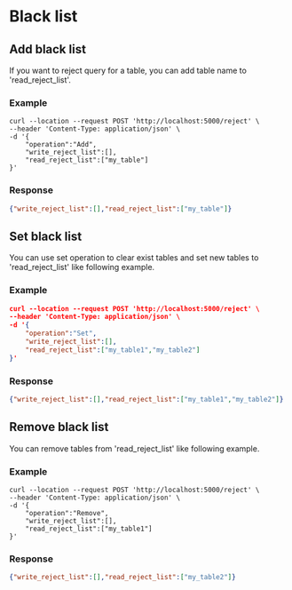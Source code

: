 # Black list

## Add black list
If you want to reject query for a table, you can add table name to 'read_reject_list'.

### Example
```
curl --location --request POST 'http://localhost:5000/reject' \
--header 'Content-Type: application/json' \
-d '{
    "operation":"Add",
    "write_reject_list":[],
    "read_reject_list":["my_table"]
}'
```
### Response
```json
{"write_reject_list":[],"read_reject_list":["my_table"]}
```

## Set black list

You can use set operation to clear exist tables and set new tables to 'read_reject_list' like following example.

### Example
``` json
curl --location --request POST 'http://localhost:5000/reject' \
--header 'Content-Type: application/json' \
-d '{
    "operation":"Set",
    "write_reject_list":[],
    "read_reject_list":["my_table1","my_table2"]
}'
```

### Response

```json
{"write_reject_list":[],"read_reject_list":["my_table1","my_table2"]}
```

## Remove black list

You can remove tables from  'read_reject_list' like following example.

### Example
```
curl --location --request POST 'http://localhost:5000/reject' \
--header 'Content-Type: application/json' \
-d '{
    "operation":"Remove",
    "write_reject_list":[],
    "read_reject_list":["my_table1"]
}'
```

### Response

```json
{"write_reject_list":[],"read_reject_list":["my_table2"]}
```